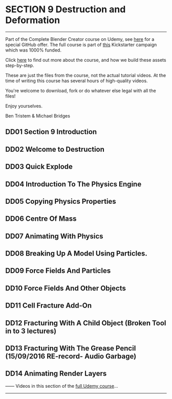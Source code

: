 # SECTION 9 Destruction and Deformation

****

Part of the Complete Blender Creator course on Udemy, see [here](https://www.udemy.com/blendertutorial/?couponCode=GitHubDiscount) for a special GitHub offer. The full course is part of [this](https://www.kickstarter.com/projects/bentristem/how-to-create-3d-assets-using-blender-online-cours) Kickstarter campaign which was 1000% funded.

Click [here](https://www.udemy.com/blendertutorial/?couponCode=GitHubDiscount) to find out more about the course, and how we build these assets step-by-step.

These are just the files from the course, not the actual tutorial videos. At the time of writing this course has several hours of high-quality videos.

You're welcome to download, fork or do whatever else legal with all the files!

Enjoy yourselves.

Ben Tristem & Michael Bridges

## DD01 Section 9 Introduction
## DD02 Welcome to Destruction
## DD03 Quick Explode
## DD04 Introduction To The Physics Engine
## DD05 Copying Physics Properties
## DD06 Centre Of Mass
## DD07 Animating With Physics
## DD08 Breaking Up A Model Using Particles.
## DD09 Force Fields And Particles
## DD10 Force Fields And Other Objects
## DD11 Cell Fracture Add-On
## DD12 Fracturing With A Child Object (Broken Tool in to 3 lectures)
## DD13 Fracturing With The Grease Pencil (15/09/2016 RE-record- Audio Garbage)
## DD14 Animating Render Layers

——
Videos in this section of the [full Udemy course](https://www.udemy.com/blendertutorial/?couponCode=GitHubDiscount)...

---
